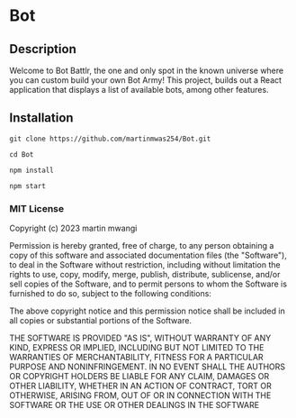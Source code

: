 # Bot

## Description

Welcome to Bot Battlr, the one and only spot in the known universe where you can custom build your own Bot Army!
This project, builds out a React application that displays a list of available bots, among other features.

## Installation

```
git clone https://github.com/martinmwas254/Bot.git
```

```
cd Bot
```

```
npm install
```

```
npm start
```

### MIT License

Copyright (c) 2023 martin mwangi

Permission is hereby granted, free of charge, to any person obtaining a copy
of this software and associated documentation files (the "Software"), to deal
in the Software without restriction, including without limitation the rights
to use, copy, modify, merge, publish, distribute, sublicense, and/or sell
copies of the Software, and to permit persons to whom the Software is
furnished to do so, subject to the following conditions:

The above copyright notice and this permission notice shall be included in all
copies or substantial portions of the Software.

THE SOFTWARE IS PROVIDED "AS IS", WITHOUT WARRANTY OF ANY KIND, EXPRESS OR
IMPLIED, INCLUDING BUT NOT LIMITED TO THE WARRANTIES OF MERCHANTABILITY,
FITNESS FOR A PARTICULAR PURPOSE AND NONINFRINGEMENT. IN NO EVENT SHALL THE
AUTHORS OR COPYRIGHT HOLDERS BE LIABLE FOR ANY CLAIM, DAMAGES OR OTHER
LIABILITY, WHETHER IN AN ACTION OF CONTRACT, TORT OR OTHERWISE, ARISING FROM,
OUT OF OR IN CONNECTION WITH THE SOFTWARE OR THE USE OR OTHER DEALINGS IN THE
SOFTWARE
